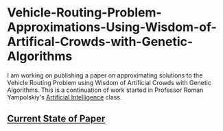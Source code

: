 # Vehicle-Routing-Problem-Approximations-Using-Wisdom-of-Artifical-Crowds-with-Genetic-Algorithms
I am working on publishing a paper on approximating solutions to the Vehicle Routing Problem using Wisdom of Artificial Crowds with Genetic Algorithms.  This is a continuation of work started in Professor Roman Yampolskiy's [Artificial Intelligence](https://github.com/jtcass01/AI) class.

## [Current State of Paper](https://github.com/jtcass01/Vehicle-Routing-Problem-Approximations-Using-Wisdom-of-Artifical-Crowds-with-Genetic-Algorithms/blob/master/IEEE_VRP_Approximations_Using_WoAC_With_GA.pdf)
